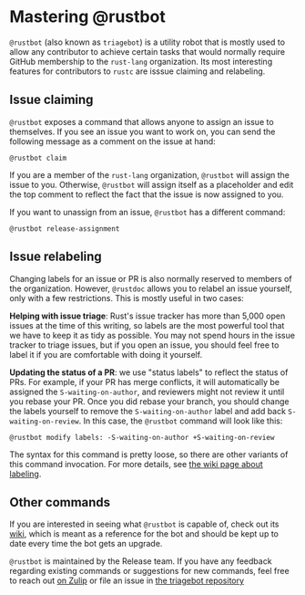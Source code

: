 # Mastering @rustbot

`@rustbot` (also known as `triagebot`) is a utility robot that is mostly used to
allow any contributor to achieve certain tasks that would normally require GitHub
membership to the `rust-lang` organization. Its most interesting features for
contributors to `rustc` are isssue claiming and relabeling.

## Issue claiming

`@rustbot` exposes a command that allows anyone to assign an issue to themselves.
If you see an issue you want to work on, you can send the following message as a
comment on the issue at hand:

    @rustbot claim

If you are a member of the `rust-lang` organization, `@rustbot` will assign the
issue to you. Otherwise, `@rustbot` will assign itself as a placeholder and edit
the top comment to reflect the fact that the issue is now assigned to you.

If you want to unassign from an issue, `@rustbot` has a different command:

    @rustbot release-assignment

## Issue relabeling

Changing labels for an issue or PR is also normally reserved to members of the
organization. However, `@rustdoc` allows you to relabel an issue yourself, only
with a few restrictions. This is mostly useful in two cases:

**Helping with issue triage**: Rust's issue tracker has more than 5,000 open
issues at the time of this writing, so labels are the most powerful tool that we
have to keep it as tidy as possible. You may not spend hours in the issue tracker
to triage issues, but if you open an issue, you should feel free to label it if
you are comfortable with doing it yourself.

**Updating the status of a PR**: we use "status labels" to reflect the status of
PRs. For example, if your PR has merge conflicts, it will automatically be assigned
the `S-waiting-on-author`, and reviewers might not review it until you rebase your
PR. Once you did rebase your branch, you should change the labels yourself to remove
the `S-waiting-on-author` label and add back `S-waiting-on-review`. In this case,
the `@rustbot` command will look like this:

    @rustbot modify labels: -S-waiting-on-author +S-waiting-on-review

The syntax for this command is pretty loose, so there are other variants of this
command invocation. For more details, see [the wiki page about labeling][labeling].

[labeling]: https://github.com/rust-lang/triagebot/wiki/Labeling

## Other commands

If you are interested in seeing what `@rustbot` is capable of, check out its [wiki],
which is meant as a reference for the bot and should be kept up to date every time the
bot gets an upgrade.

`@rustbot` is maintained by the Release team. If you have any feedback regarding
existing commands or suggestions for new commands, feel free to reach out
[on Zulip][zulip] or file an issue in [the triagebot repository][repo]

[wiki]: https://github.com/rust-lang/triagebot/wiki
[zulip]: https://rust-lang.zulipchat.com/#narrow/stream/224082-t-release.2Ftriagebot
[repo]: https://github.com/rust-lang/triagebot/
